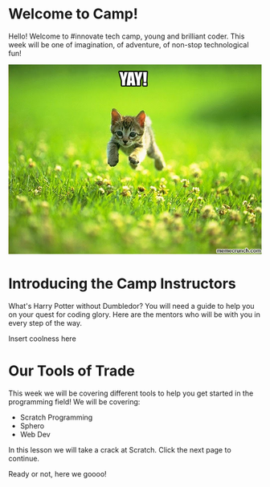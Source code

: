 # Welcome to Camp!

Hello! Welcome to #innovate tech camp, young and brilliant coder. This week will be one of imagination, of adventure, of non-stop technological fun! 

![Insert Cool Cats B-)](https://github.com/vrlong1/playground-V94MXSqR/blob/master/yaycat.jpg)

# Introducing the Camp Instructors

What's Harry Potter without Dumbledor? You will need a guide to help you on your quest for coding glory. Here are the mentors who will be with you in every step of the way.

Insert coolness here

# Our Tools of Trade
This week we will be covering different tools to help you get started in the programming field! We will be covering:
* Scratch Programming
* Sphero
* Web Dev

In this lesson we will take a crack at Scratch. Click the next page to continue.

Ready or not, here we goooo!
